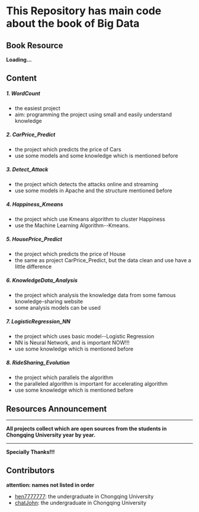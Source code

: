 # This Repository has main code about the book of Big Data

## Book Resource

**Loading...**
## Content

##### 1. WordCount

- the easiest project
- aim: programming the project using small and easily understand knowledge 

##### 2. CarPrice_Predict

- the project which predicts the price of Cars
- use some models and some knowledge which is mentioned before

##### 3. Detect_Attack

- the project which detects the attacks online and streaming
- use some models in Apache and the structure mentioned before

##### 4. Happiness_Kmeans

- the project which use Kmeans algorithm to cluster Happiness
- use the Machine Learning Algorithm--Kmeans.
##### 5. HousePrice_Predict

- the project which predicts the price of House
- the same as project CarPrice_Predict, but the data clean and use have a little difference

##### 6. KnowledgeData_Analysis

- the project which analysis the knowledge data from some famous knowledge-sharing website
- some analysis models can be used

##### 7. LogisticRegression_NN

- the project which uses basic model--Logistic Regression
- NN is Neural Network, and is important NOW!!!
- use some knowledge which is mentioned before

##### 8. RideSharing_Evolution

- the project which parallels the algorithm
- the paralleled algorithm is important for accelerating algorithm
- use some knowledge which is mentioned before


## Resources Announcement
***
**All projects collect which are open sources from the students in Chongqing University year by year.**
***
**Specially Thanks!!!**
## Contributors

**attention: names not listed in order**
- [hen7777777](https://github.com/hen7777777): the undergraduate in Chongqing University
- [chatJohn](https://github.com/chatJohn): the undergraduate in Chongqing University